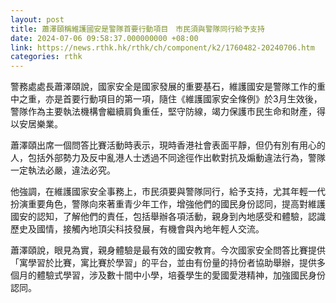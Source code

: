 ```yaml
---
layout: post
title: 蕭澤頤稱維護國安是警隊首要行動項目　市民須與警隊同行給予支持
date: 2024-07-06 09:58:37.000000000 +08:00
link: https://news.rthk.hk/rthk/ch/component/k2/1760482-20240706.htm
categories: rthk
---
```


警務處處長蕭澤頤說，國家安全是國家發展的重要基石，維護國安是警隊工作的重中之重，亦是首要行動項目的第一項，隨住《維護國家安全條例》於3月生效後，警隊作為主要執法機構會繼續肩負重任，堅守防線，竭力保護市民生命和財產，得以安居樂業。

蕭澤頤出席一個問答比賽活動時表示，現時香港社會表面平靜，但仍有別有用心的人，包括外部勢力及反中亂港人士透過不同途徑作出軟對抗及煽動違法行為，警隊一定執法必嚴，違法必究。

他強調，在維護國家安全事務上，市民須要與警隊同行，給予支持，尤其年輕一代扮演重要角色，警隊向來著重青少年工作，增強他們的國民身份認同，提高對維護國安的認知，了解他們的責任，包括舉辦各項活動，親身到內地感受和體驗，認識歷史及國情，接觸內地頂尖科技發展，有機會與內地年輕人交流。

蕭澤頤說，眼見為實，親身體驗是最有效的國安教育。今次國家安全問答比賽提供「寓學習於比賽，寓比賽於學習」的平台，並由有份量的持份者協助舉辦，提供多個月的體驗式學習，涉及數十間中小學，培養學生的愛國愛港精神，加強國民身份認同。

